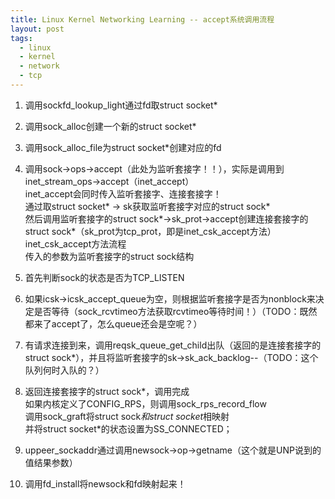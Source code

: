 ```yaml
---
title: Linux Kernel Networking Learning -- accept系统调用流程
layout: post
tags:
  - linux
  - kernel
  - network
  - tcp
---
```


1. 调用sockfd_lookup_light通过fd取struct socket*  

2. 调用sock_alloc创建一个新的struct socket*  

3. 调用sock_alloc_file为struct socket*创建对应的fd  

4. 调用sock->ops->accept（此处为监听套接字！！），实际是调用到inet_stream_ops->accept（inet_accept）  
inet_accept会同时传入监听套接字、连接套接字！  
通过取struct socket* -> sk获取监听套接字对应的struct sock*  
然后调用监听套接字的struct sock*->sk_prot->accept创建连接套接字的struct sock*（sk_prot为tcp_prot，即是inet_csk_accept方法）  
inet_csk_accept方法流程  
  传入的参数为监听套接字的struct sock结构  
  1. 首先判断sock的状态是否为TCP_LISTEN  
  2. 如果icsk->icsk_accept_queue为空，则根据监听套接字是否为nonblock来决定是否等待（sock_rcvtimeo方法获取rcvtimeo等待时间！）（TODO：既然都来了accept了，怎么queue还会是空呢？）  
  3. 有请求连接到来，调用reqsk_queue_get_child出队（返回的是连接套接字的struct sock*），并且将监听套接字的sk->sk_ack_backlog--（TODO：这个队列何时入队的？）  
  4. 返回连接套接字的struct sock*，调用完成  
如果内核定义了CONFIG_RPS，则调用sock_rps_record_flow  
调用sock_graft将struct sock*和struct socket*相映射  
并将struct socket*的状态设置为SS_CONNECTED；  

5. uppeer_sockaddr通过调用newsock->op->getname（这个就是UNP说到的值结果参数）  

6. 调用fd_install将newsock和fd映射起来！
